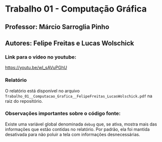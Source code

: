 # Trabalho 01 - Computação Gráfica

## Professor: Márcio Sarroglia Pinho

## Autores: Felipe Freitas e Lucas Wolschick

### Link para o vídeo no youtube:

https://youtu.be/wI_sAVuPGhU

### Relatório

O relatório está disponível no arquivo `Trabalho_01__Computacao_Grafica__FelipeFreitas_LucasWolschick.pdf` na raiz do repositório.

### Observações importantes sobre o código fonte:

Existe uma variável global denominada `debug` que, se ativa, mostra mais das informações que estão contidas no relatório. Por padrão, ela foi mantida desativada para não poluir a tela com informações desnecessárias.
